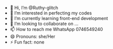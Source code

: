 - 👋 Hi, I’m @Ruthy-glitch
- 👀 I’m interested in perfecting my codes
- 🌱 I’m currently learning front-end development 
- 💞️ I’m looking to collaborate on ...
- 📫 How to reach me WhatsApp 0746549240
- 😄 Pronouns: she/Her
- ⚡ Fun fact: none

<!---
Ruthy-glitch/Ruthy-glitch is a ✨ special ✨ repository because its `README.md` (this file) appears on your GitHub profile.
You can click the Preview link to take a look at your changes.
--->
